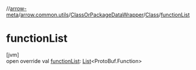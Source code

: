 //[arrow-meta](../../../../index.md)/[arrow.common.utils](../../index.md)/[ClassOrPackageDataWrapper](../index.md)/[Class](index.md)/[functionList](function-list.md)

# functionList

[jvm]\
open override val [functionList](function-list.md): [List](https://kotlinlang.org/api/latest/jvm/stdlib/kotlin.collections/-list/index.html)&lt;ProtoBuf.Function&gt;
